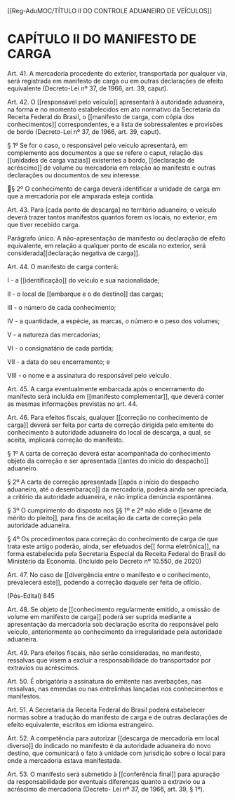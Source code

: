 [[Reg-AduMOC/TÍTULO II DO CONTROLE ADUANEIRO DE VEÍCULOS]]

# CAPÍTULO II DO MANIFESTO DE CARGA

Art. 41. A mercadoria procedente do exterior, transportada
por qualquer via, será registrada em manifesto de carga ou
em outras declarações de efeito equivalente (Decreto-Lei nº
37, de 1966, art. 39, caput).

Art. 42. O [[responsável pelo veículo]] apresentará à autoridade
aduaneira, na forma e no momento estabelecidos em ato
normativo da Secretaria da Receita Federal do Brasil, o
[[manifesto de carga, com cópia dos conhecimentos]]
correspondentes, e a lista de sobressalentes e provisões de
bordo (Decreto-Lei nº 37, de 1966, art. 39, caput).

§ 1º Se for o caso, o responsável pelo veículo apresentará,
em complemento aos documentos a que se refere o caput,
relação das [[unidades de carga vazias]] existentes a bordo,
[[declaração de acréscimo]] de volume ou mercadoria em
relação ao manifesto e outras declarações ou documentos
de seu interesse.

§ 2º O conhecimento de carga deverá identificar a unidade
de carga em que a mercadoria por ele amparada esteja
contida.

Art. 43. Para [cada ponto de descarga] no território aduaneiro,
o veículo deverá trazer tantos manifestos quantos forem os
locais, no exterior, em que tiver recebido carga.

Parágrafo único. A não-apresentação de manifesto ou
declaração de efeito equivalente, em relação a qualquer
ponto de escala no exterior, será considerada[[declaração negativa de carga]].

Art. 44. O manifesto de carga conterá:

I - a [[identificação]] do veículo e sua nacionalidade;

II - o local de [[embarque e o de destino]] das cargas;

III - o número de cada conhecimento;

IV - a quantidade, a espécie, as marcas, o número e o peso
dos volumes;

V - a natureza das mercadorias;

VI - o consignatário de cada partida;

VII - a data do seu encerramento; e

VIII - o nome e a assinatura do responsável pelo veículo.

Art. 45. A carga eventualmente embarcada após o
encerramento do manifesto será incluída em [[manifesto complementar]], que deverá conter as mesmas informações
previstas no art. 44.

Art. 46. Para efeitos fiscais, qualquer [[correção no conhecimento de carga]] deverá ser feita por carta de
correção dirigida pelo emitente do conhecimento à
autoridade aduaneira do local de descarga, a qual, se aceita,
implicará correção do manifesto.

§ 1º A carta de correção deverá estar acompanhada do
conhecimento objeto da correção e ser apresentada [[antes do início do despacho]] aduaneiro.

§ 2º A carta de correção apresentada [[após o início do despacho aduaneiro, até o desembaraço]] da mercadoria,
poderá ainda ser apreciada, a critério da autoridade
aduaneira, e não implica denúncia espontânea.

§ 3º O cumprimento do disposto nos §§ 1º e 2º não elide o
[[exame de mérito do pleito]], para fins de aceitação da carta de
correção pela autoridade aduaneira.

§ 4º Os procedimentos para correção do conhecimento de
carga de que trata este artigo poderão, ainda, ser efetuados
de[[ forma eletrônica]], na forma estabelecida pela Secretaria
Especial da Receita Federal do Brasil do Ministério da
Economia. (Incluído pelo Decreto nº 10.550, de 2020)

Art. 47. No caso de [[divergência entre o manifesto e o conhecimento, prevalecerá este]], podendo a correção
daquele ser feita de ofício.

(Pós-Edital)    845

Art. 48. Se objeto de [[conhecimento regularmente emitido, a omissão de volume em manifesto de carga]] poderá ser suprida mediante a apresentação da mercadoria sob declaração escrita do responsável pelo veículo,
anteriormente ao conhecimento da irregularidade pela
autoridade aduaneira.

Art. 49. Para efeitos fiscais, não serão consideradas, no
manifesto, ressalvas que visem a excluir a responsabilidade
do transportador por extravios ou acréscimos.

Art. 50. É obrigatória a assinatura do emitente nas
averbações, nas ressalvas, nas emendas ou nas entrelinhas
lançadas nos conhecimentos e manifestos.

Art. 51. A Secretaria da Receita Federal do Brasil poderá
estabelecer normas sobre a tradução do manifesto de carga
e de outras declarações de efeito equivalente, escritos em
idioma estrangeiro.

Art. 52. A competência para autorizar [[descarga de mercadoria em local diverso]] do indicado no manifesto é da
autoridade aduaneira do novo destino, que comunicará o
fato à unidade com jurisdição sobre o local para onde a
mercadoria estava manifestada.

Art. 53. O manifesto será submetido à [[conferência final]] para
apuração da responsabilidade por eventuais diferenças
quanto a extravio ou a acréscimo de mercadoria (Decreto-
Lei nº 37, de 1966, art. 39, § 1º).